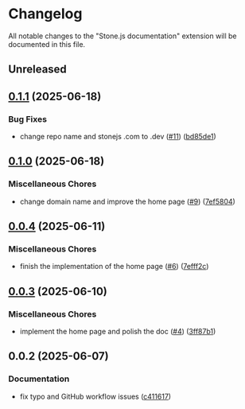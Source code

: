 # Changelog

All notable changes to the "Stone.js documentation" extension will be documented in this file.

## Unreleased


## [0.1.1](https://github.com/stone-foundation/stone-js-docs/compare/v0.1.0...v0.1.1) (2025-06-18)


### Bug Fixes

* change repo name and stonejs .com to .dev ([#11](https://github.com/stone-foundation/stone-js-docs/issues/11)) ([bd85de1](https://github.com/stone-foundation/stone-js-docs/commit/bd85de12a883a70110e9e1dcec79e0cf033c4f91))

## [0.1.0](https://github.com/stone-foundation/stone-js-docs/compare/v0.0.4...v0.1.0) (2025-06-18)


### Miscellaneous Chores

* change domain name and improve the home page ([#9](https://github.com/stone-foundation/stone-js-docs/issues/9)) ([7ef5804](https://github.com/stone-foundation/stone-js-docs/commit/7ef580411885e11154e51ee99cb571c225feb3f3))

## [0.0.4](https://github.com/stone-foundation/stone-js-docs/compare/v0.0.3...v0.0.4) (2025-06-11)


### Miscellaneous Chores

* finish the implementation of the home page ([#6](https://github.com/stone-foundation/stone-js-docs/issues/6)) ([7efff2c](https://github.com/stone-foundation/stone-js-docs/commit/7efff2c557ddb0f6c420e3a4e3e988abd1aaee48))

## [0.0.3](https://github.com/stone-foundation/stone-js-docs/compare/v0.0.2...v0.0.3) (2025-06-10)


### Miscellaneous Chores

* implement the home page and polish the doc ([#4](https://github.com/stone-foundation/stone-js-docs/issues/4)) ([3ff87b1](https://github.com/stone-foundation/stone-js-docs/commit/3ff87b1d2eff5faf3701d652b163c1522ec98f4f))

## 0.0.2 (2025-06-07)


### Documentation

* fix typo and GitHub workflow issues ([c411617](https://github.com/stone-foundation/stone-js-docs/commit/c41161796b8db77af6dff09139c4fb68986d7635))
